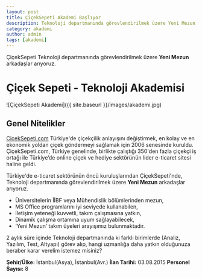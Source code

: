 ```yaml
---
layout: post
title: ÇiçekSepeti Akademi Başlıyor
description: Teknoloji departmanında görevlendirilmek üzere Yeni Mezun arkadaşlar arıyoruz.
category: akademi
author: admin
tags: [akademi]
---
```

ÇiçekSepeti Teknoloji departmanında görevlendirilmek üzere **Yeni Mezun** arkadaşlar arıyoruz.

# Çiçek Sepeti - Teknoloji Akademisi

![ÇiçekSepeti Akademi]({{ site.baseurl }}/images/akademi.jpg)

## Genel Nitelikler

[CicekSepeti.com](http://www.ciceksepeti.com) Türkiye'de çiçekçilik anlayışını değiştirmek, en kolay ve en ekonomik yoldan çiçek göndermeyi sağlamak için 2006 senesinde kuruldu. ÇiçekSepeti.com, Türkiye genelinde, birlikte çalıştığı 350'den fazla çiçekçi iş ortağı ile Türkiye’de online çiçek ve hediye sektörünün lider e-ticaret sitesi haline geldi.

Türkiye'de e-ticaret sektörünün öncü kuruluşlarından ÇiçekSepeti'nde, Teknoloji departmanında görevlendirilmek üzere **Yeni Mezun** arkadaşlar arıyoruz.
 
* Üniversitelerin İİBF veya Mühendislik bölümlerinden mezun,
* MS Office programlarını iyi seviyede kullanabilen, 
* İletişim yeteneği kuvvetli, takım çalışmasına yatkın,
* Dinamik çalışma ortamına uyum sağlayabilecek,
* ‘Yeni Mezun’ takım üyeleri arayışımız bulunmaktadır.
 
2 aylık süre içinde Teknoloji departmanında ki farklı birimlerde (Analiz, Yazılım, Test, Altyapı) görev alıp, hangi uzmanlığa daha yatkın olduğunuza beraber karar verelim istemez misiniz?


**Şehir/Ülke:** İstanbul(Asya), İstanbul(Avr.) 
**İlan Tarihi:** 03.08.2015
**Personel Sayısı:** 8
